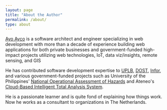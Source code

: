 ```yaml
---
layout: page
title: "About the Author"
permalink: /about/
type: about
---
```


[Ayo Ayco](https://ayco.io) is a software architect and engineer specializing in web development with more than a decade of experience building web applications for both private businesses and government-funded high-impact projects utilizing web technologies, IoT, data viz/insights, remote sensing, and GIS

He has contributed software development expertise to [UPLB](http://itc.uplb.edu.ph), [DOST](http://dost.gov.ph), [Infor](http://infor.com), and various government-funded projects such as University of the Philippines' [National Operational Assessment of Hazards](http://noah.up.edu.ph) and Ateneo's [Cloud-Based Intelligent Total Analysis System](http://v2.citas.ph).

He is a passionate learner and is quite fond of explaining how things work. Now he works as a consultant to organizations in The Netherlands.<!-- anywhere he wants with his beautiful wife, Jen, and adorable son, Kahel. -->
